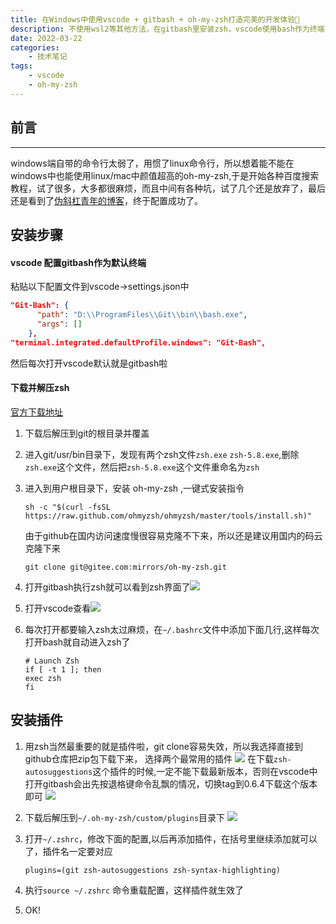 ```yaml
---
title: 在Windows中使用vscode + gitbash + oh-my-zsh打造完美的开发体验🌙
description: 不使用wsl2等其他方法，在gitbash里安装zsh，vscode使用bash作为终端
date: 2022-03-22
categories:
    - 技术笔记
tags:
    - vscode
    - oh-my-zsh
---
```

## 前言

---

windows端自带的命令行太弱了，用惯了linux命令行，所以想着能不能在windows中也能使用linux/mac中颜值超高的oh-my-zsh,于是开始各种百度搜索教程，试了很多，大多都很麻烦，而且中间有各种坑，试了几个还是放弃了，最后还是看到了[伪斜杠青年的博客](http://i.lckiss.com/?p=6268)，终于配置成功了。

## 安装步骤

#### vscode 配置gitbash作为默认终端

粘贴以下配置文件到vscode->settings.json中

```json
"Git-Bash": {
      "path": "D:\\ProgramFiles\\Git\\bin\\bash.exe",
      "args": []
    },
"terminal.integrated.defaultProfile.windows": "Git-Bash",
```

然后每次打开vscode默认就是gitbash啦

#### 下载并解压zsh

[官方下载地址](https://packages.msys2.org/package/zsh?repo=msys&variant=x86_64)

1. 下载后解压到git的根目录并覆盖
2. 进入git/usr/bin目录下，发现有两个zsh文件`zsh.exe` `zsh-5.8.exe`,删除`zsh.exe`这个文件，然后把`zsh-5.8.exe`这个文件重命名为`zsh`
3. 进入到用户根目录下，安装 oh-my-zsh ,一键式安装指令

    ```
    sh -c "$(curl -fsSL https://raw.github.com/ohmyzsh/ohmyzsh/master/tools/install.sh)"
    ```

   由于github在国内访问速度慢很容易克隆不下来，所以还是建议用国内的码云克隆下来

    ```
    git clone git@gitee.com:mirrors/oh-my-zsh.git
    ```

4. 打开gitbash执行zsh就可以看到zsh界面了![](https://img.blazarx.xyz/img/20220322224020.png)
5. 打开vscode查看![](https://img.blazarx.xyz/img/20220322225155.png)
6. 每次打开都要输入zsh太过麻烦，在`~/.bashrc`文件中添加下面几行,这样每次打开bash就自动进入zsh了

    ```
    # Launch Zsh
    if [ -t 1 ]; then
    exec zsh
    fi
    ```

## 安装插件

1. 用zsh当然最重要的就是插件啦，git clone容易失效，所以我选择直接到github仓库把zip包下载下来，
选择两个最常用的插件
![](https://img.blazarx.xyz/img/20220322224902.png)
在下载`zsh-autosuggestions`这个插件的时候,一定不能下载最新版本，否则在vscode中打开gitbash会出先按退格键命令乱飘的情况，切换tag到0.6.4下载这个版本即可
![](https://img.blazarx.xyz/img/20220322225105.png)

2. 下载后解压到`~/.oh-my-zsh/custom/plugins`目录下
![](https://img.blazarx.xyz/img/20220322225624.png)

3. 打开`~/.zshrc`，修改下面的配置,以后再添加插件，在括号里继续添加就可以了，插件名一定要对应

    ```
    plugins=(git zsh-autosuggestions zsh-syntax-highlighting)
    ```

4. 执行`source ~/.zshrc` 命令重载配置，这样插件就生效了
5. OK!
